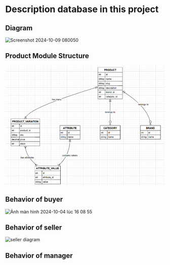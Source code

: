# Description database in this project
## Diagram
![Screenshot 2024-10-09 080050](https://github.com/user-attachments/assets/7a392dcd-8058-4d0a-8cdf-d59517fe2b62)

## Product Module Structure
![product module structure](/images/ProductModuleStructure.png)

## Behavior of buyer
<img width="563" alt="Ảnh màn hình 2024-10-04 lúc 16 08 55" src="https://github.com/user-attachments/assets/1d2be5a0-2162-48b2-a9cb-e68279e295f4">

## Behavior of seller
![seller diagram](https://github.com/user-attachments/assets/05b0d10c-b8cf-46df-bdf4-9fd3508f8e69)

## Behavior of manager
